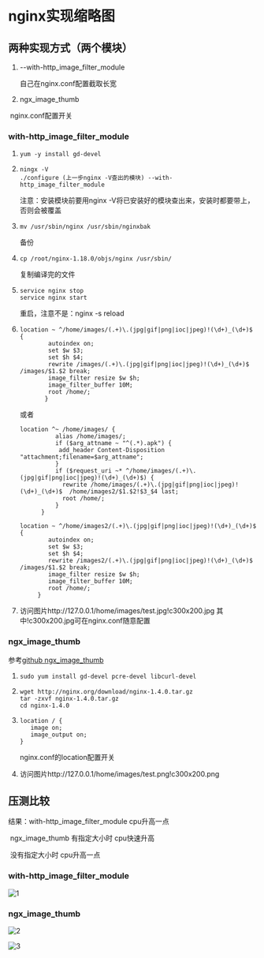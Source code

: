 # nginx实现缩略图

## 两种实现方式（两个模块）

1. --with-http_image_filter_module

   自己在nginx.conf配置截取长宽

2. ngx_image_thumb

​       nginx.conf配置开关



### with-http_image_filter_module

1. ```shell
   yum -y install gd-devel
   ```

2. ```shell
   ningx -V
   ./configure (上一步nginx -V查出的模块) --with-http_image_filter_module
   ```

   注意：安装模块前要用nginx -V将已安装好的模块查出来，安装时都要带上，否则会被覆盖

3. ```shell
   mv /usr/sbin/nginx /usr/sbin/nginxbak
   ```

   备份

4. ```shell
   cp /root/nginx-1.18.0/objs/nginx /usr/sbin/
   ```

   复制编译完的文件

5. ```shell
   service nginx stop
   service nginx start
   ```

   重启，注意不是：nginx -s reload

6. ```nginx
   location ~ ^/home/images/(.+)\.(jpg|gif|png|ioc|jpeg)!(\d+)_(\d+)$ {
           autoindex on;
           set $w $3;
           set $h $4;
           rewrite /images/(.+)\.(jpg|gif|png|ioc|jpeg)!(\d+)_(\d+)$  /images/$1.$2 break;
           image_filter resize $w $h;
           image_filter_buffer 10M;
           root /home/;
          } 
   ```

   或者

   ```nginx
   location ^~ /home/images/ {
             alias /home/images/;
             if ($arg_attname ~ "^(.*).apk") {
              add_header Content-Disposition "attachment;filename=$arg_attname";
             }
             if ($request_uri ~* ^/home/images/(.+)\.(jpg|gif|png|ioc|jpeg)!(\d+)_(\d+)$) {
               rewrite /home/images/(.+)\.(jpg|gif|png|ioc|jpeg)!(\d+)_(\d+)$  /home/images2/$1.$2!$3_$4 last;
               root /home/;
             }
         }
   
   location ~ ^/home/images2/(.+)\.(jpg|gif|png|ioc|jpeg)!(\d+)_(\d+)$ {
           autoindex on;
           set $w $3;
           set $h $4;
           rewrite /images2/(.+)\.(jpg|gif|png|ioc|jpeg)!(\d+)_(\d+)$  /images/$1.$2 break;
           image_filter resize $w $h;
           image_filter_buffer 10M;
           root /home/;
        }
   ```

   

7. 访问图片http://127.0.0.1/home/images/test.jpg!c300x200.jpg
   其中!c300x200.jpg可在nginx.conf随意配置



### ngx_image_thumb

参考[github ngx_image_thumb](https://github.com/oupula/ngx_image_thumb)

1. ```shell
   sudo yum install gd-devel pcre-devel libcurl-devel 
   ```

2. ```shell
   wget http://nginx.org/download/nginx-1.4.0.tar.gz
   tar -zxvf nginx-1.4.0.tar.gz
   cd nginx-1.4.0
   ```

3. ```shell
   location / {
      image on;
      image_output on;
   }
   ```

   nginx.conf的location配置开关

4. 访问图片http://127.0.0.1/home/images/test.png!c300x200.png



## 压测比较

结果：with-http_image_filter_module cpu升高一点

​            ngx_image_thumb   有指定大小时  cpu快速升高

​                                                没有指定大小时 cpu升高一点

### with-http_image_filter_module

![1](E:\materis\自己整理的\markdown\nginx实现缩略图\1.png)



###    ngx_image_thumb

![2](E:\materis\自己整理的\markdown\nginx实现缩略图\2.png)



![3](E:\materis\自己整理的\markdown\nginx实现缩略图\3.png)
